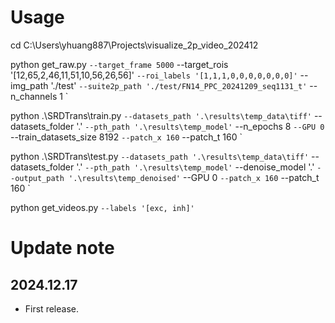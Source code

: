 # Usage

cd C:\Users\yhuang887\Projects\visualize_2p_video_202412

python get_raw.py `
--target_frame 5000 `
--target_rois '[12,65,2,46,11,51,10,56,26,56]' `
--roi_labels '[1,1,1,0,0,0,0,0,0,0]' `
--img_path './test' `
--suite2p_path './test/FN14_PPC_20241209_seq1131_t' `
--n_channels 1 `

python .\SRDTrans\train.py `
--datasets_path '.\results\temp_data\tiff' `
--datasets_folder '.\' `
--pth_path '.\results\temp_model' `
--n_epochs 8 `
--GPU 0 `
--train_datasets_size 8192 `
--patch_x 160 `
--patch_t 160 `

python .\SRDTrans\test.py `
--datasets_path '.\results\temp_data\tiff' `
--datasets_folder '.\' `
--pth_path '.\results\temp_model' `
--denoise_model '.\' `
--output_path '.\results\temp_denoised' `
--GPU 0 `
--patch_x 160 `
--patch_t 160 `

python get_videos.py `
--labels '[exc, inh]' `


# Update note

## 2024.12.17
- First release.

